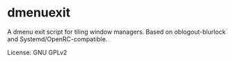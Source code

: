 # dmenuexit
A dmenu exit script for tiling window managers.
Based on oblogout-blurlock and Systemd/OpenRC-compatible.

License: GNU GPLv2
